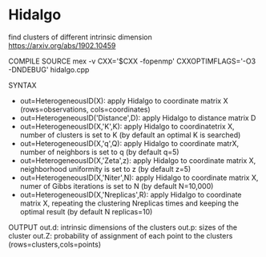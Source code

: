 # Hidalgo
find clusters of different intrinsic dimension
https://arxiv.org/abs/1902.10459


COMPILE SOURCE
mex -v CXX='$CXX -fopenmp' CXXOPTIMFLAGS='-O3 -DNDEBUG' hidalgo.cpp

SYNTAX

 
* out=HeterogeneousID(X): apply Hidalgo to coordinate matrix X (rows=observations, cols=coordinates) 
* out=HeterogeneousID('Distance',D): apply Hidalgo to distance matrix D  
* out=HeterogeneousID(X,'K',K): apply Hidalgo to coordinatetrix X, number of clusters is set to K (by default an optimal K is searched) 
* out=HeterogeneousID(X,'q',Q): apply Hidalgo to coordinate matrX, number of neighbors is set to q (by default q=5) 
* out=HeterogeneousID(X,'Zeta',z): apply Hidalgo to coordinate matrix X, neighborhood uniformity is set to z (by default z=5)
* out=HeterogeneousID(X,'Niter',N): apply Hidalgo to coordinate matrix X, numer of Gibbs iterations is set to N (by default N=10,000) 
* out=HeterogeneousID(X,'Nreplicas',R): apply Hidalgo to coordinate matrix X, repeating the clustering Nreplicas times and keeping the optimal result (by default N replicas=10)

OUTPUT
out.d: intrinsic dimensions of the clusters
out.p: sizes of the cluster
out.Z: probability of assignment of each point to the clusters (rows=clusters,cols=points)
